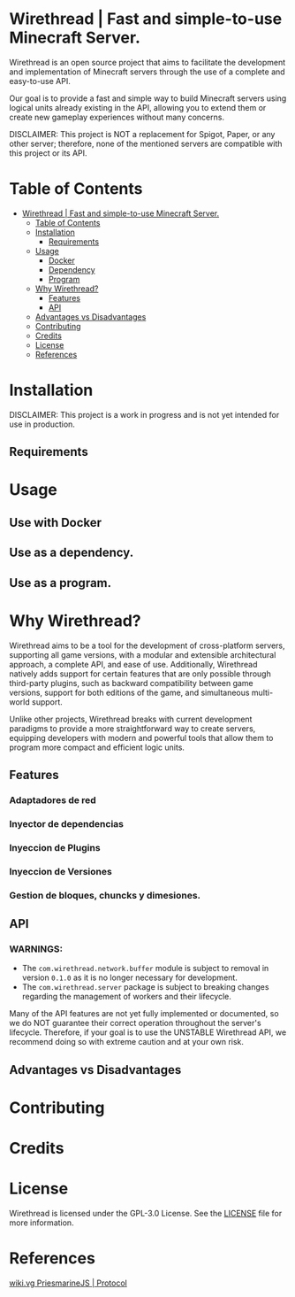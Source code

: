 # Wirethread | Fast and simple-to-use Minecraft Server.

Wirethread is an open source project that aims to facilitate the development and implementation of Minecraft servers
through the use of a complete and easy-to-use API.

Our goal is to provide a fast and simple way to build Minecraft servers using logical units already existing in the API,
allowing you to extend them or create new gameplay experiences without many concerns.

DISCLAIMER: This project is NOT a replacement for Spigot, Paper, or any other server; therefore, none of the mentioned
servers are compatible with this project or its API.

# Table of Contents

- [Wirethread | Fast and simple-to-use Minecraft Server.](#wirethread--fast-and-simple-to-use-minecraft-server)
    - [Table of Contents](#table-of-contents)
    - [Installation](#installation)
        - [Requirements](#requirements)
    - [Usage](#usage)
        - [Docker](#use-with-docker)
        - [Dependency](#use-as-a-dependency)
        - [Program](#use-as-a-program)
    - [Why Wirethread?](#why-wirethread)
        - [Features](#features)
        - [API](#api)
    - [Advantages vs Disadvantages](#advantages-vs-disadvantages)
    - [Contributing](#contributing)
    - [Credits](#credits)
    - [License](#license)
    - [References](#references)

# Installation

DISCLAIMER: This project is a work in progress and is not yet intended for use in production.

## Requirements

# Usage

## Use with Docker

## Use as a dependency.

## Use as a program.

# Why Wirethread?

Wirethread aims to be a tool for the development of cross-platform servers, supporting all game versions, with a modular
and extensible architectural approach, a complete API, and ease of use. Additionally, Wirethread natively adds support
for certain features that are only possible through third-party plugins,
such as backward compatibility between game versions, support for both editions of the game, and simultaneous
multi-world support.

Unlike other projects, Wirethread breaks with current development paradigms to provide a more straightforward way to
create servers, equipping developers with modern and powerful tools that allow them to program more compact and
efficient logic units.

## Features

### Adaptadores de red

### Inyector de dependencias

### Inyeccion de Plugins

### Inyeccion de Versiones

### Gestion de bloques, chuncks y dimesiones.

## API

### WARNINGS:

- The `com.wirethread.network.buffer` module is subject to removal in version `0.1.0` as it is no longer necessary for
  development.
- The `com.wirethread.server` package is subject to breaking changes regarding the management of workers and their
  lifecycle.

Many of the API features are not yet fully implemented or documented, so we do NOT guarantee their correct operation
throughout the server's lifecycle. Therefore, if your goal is to use the UNSTABLE Wirethread API, we recommend doing so
with extreme caution and at your own risk.

## Advantages vs Disadvantages

# Contributing

# Credits

# License

Wirethread is licensed under the GPL-3.0 License. See the [LICENSE](LICENSE) file for more information.

# References

[wiki.vg ](https://minecraft.wiki/w/Minecraft_Wiki:Projects/wiki.vg_merge/Main_Page)
[PriesmarineJS | Protocol ](https://prismarinejs.github.io/minecraft-data/protocol/)
